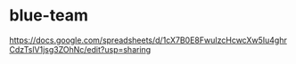# blue-team

https://docs.google.com/spreadsheets/d/1cX7B0E8FwuIzcHcwcXw5Iu4ghrCdzTslV1jsg3ZOhNc/edit?usp=sharing

